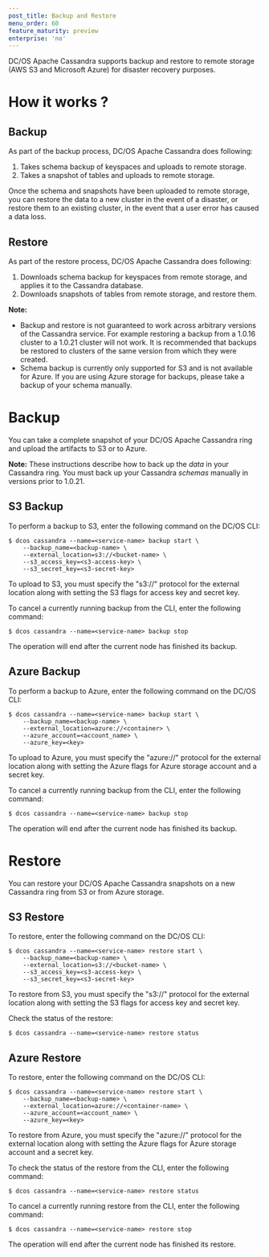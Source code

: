 ```yaml
---
post_title: Backup and Restore
menu_order: 60
feature_maturity: preview
enterprise: 'no'
---
```


DC/OS Apache Cassandra supports backup and restore to remote storage (AWS S3 and Microsoft Azure) for disaster recovery purposes.

# How it works ?

## Backup

As part of the backup process, DC/OS Apache Cassandra does following:

1. Takes schema backup of keyspaces and uploads to remote storage.
2. Takes a snapshot of tables and uploads to remote storage.

Once the schema and snapshots have been uploaded to remote storage, you can restore the data to a new cluster in the event of a disaster, or restore them to an existing cluster, in the event that a user error has caused a data loss.

## Restore

As part of the restore process, DC/OS Apache Cassandra does following:

1. Downloads schema backup for keyspaces from remote storage, and applies it to the Cassandra database.
2. Downloads snapshots of tables from remote storage, and restore them.

**Note:**
* Backup and restore is not guaranteed to work across arbitrary versions of the Cassandra service. For example restoring a backup from a 1.0.16 cluster to a 1.0.21 cluster will not work. It is recommended that backups be restored to clusters of the same version from which they were created.
* Schema backup is currently only supported for S3 and is not available for Azure. If you are using Azure storage for backups, please take a backup of your schema manually.

# Backup

You can take a complete snapshot of your DC/OS Apache Cassandra ring and upload the artifacts to S3 or to Azure.

**Note:** These instructions describe how to back up the _data_ in your Cassandra ring. You must back up your Cassandra _schemas_ manually in versions prior to 1.0.21.

## S3 Backup

To perform a backup to S3, enter the following command on the DC/OS CLI:

```
$ dcos cassandra --name=<service-name> backup start \
    --backup_name=<backup-name> \
    --external_location=s3://<bucket-name> \
    --s3_access_key=<s3-access-key> \
    --s3_secret_key=<s3-secret-key>
```

To upload to S3, you must specify the "s3://" protocol for the external location along with setting the S3 flags for access key and secret key.


To cancel a currently running backup from the CLI, enter the following command:

```
$ dcos cassandra --name=<service-name> backup stop
```

The operation will end after the current node has finished its backup.

## Azure Backup

To perform a backup to Azure, enter the following command on the DC/OS CLI:

```
$ dcos cassandra --name=<service-name> backup start \
    --backup_name=<backup-name> \
    --external_location=azure://<container> \
    --azure_account=<account_name> \
    --azure_key=<key>
```

To upload to Azure, you must specify the "azure://" protocol for the external location along with setting the Azure flags for Azure storage account and a secret key.

To cancel a currently running backup from the CLI, enter the following command:

```
$ dcos cassandra --name=<service-name> backup stop
```

The operation will end after the current node has finished its backup.

# Restore

You can restore your DC/OS Apache Cassandra snapshots on a new Cassandra ring from S3 or from Azure storage.

## S3 Restore

To restore, enter the following command on the DC/OS CLI:

```
$ dcos cassandra --name=<service-name> restore start \
    --backup_name=<backup-name> \
    --external_location=s3://<bucket-name> \
    --s3_access_key=<s3-access-key> \
    --s3_secret_key=<s3-secret-key>
```

To restore from S3, you must specify the "s3://" protocol for the external location along with setting the S3 flags for access key and secret key.

Check the status of the restore:

```
$ dcos cassandra --name=<service-name> restore status
```

## Azure Restore

To restore, enter the following command on the DC/OS CLI:

```
$ dcos cassandra --name=<service-name> restore start \
    --backup_name=<backup-name> \
    --external_location=azure://<container-name> \
    --azure_account=<account_name> \
    --azure_key=<key>
```

To restore from Azure, you must specify the "azure://" protocol for the external location along with setting the Azure flags for Azure storage account and a secret key.

To check the status of the restore from the CLI, enter the following command:

```
$ dcos cassandra --name=<service-name> restore status
```

To cancel a currently running restore from the CLI, enter the following command:

```
$ dcos cassandra --name=<service-name> restore stop
```

The operation will end after the current node has finished its restore.
